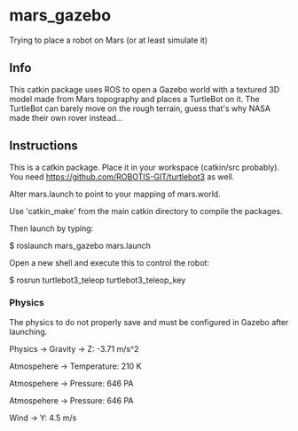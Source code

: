 # mars_gazebo
Trying to place a robot on Mars (or at least simulate it)

## Info
This catkin package uses ROS to open a Gazebo world with a textured 3D model made from Mars topography and places a TurtleBot on it. The TurtleBot can barely move on the rough terrain, guess that's why NASA made their own rover instead...

## Instructions
This is a catkin package. Place it in your workspace (catkin/src probably). You need https://github.com/ROBOTIS-GIT/turtlebot3 as well. 

Alter mars.launch to point to your mapping of mars.world.

Use 'catkin_make' from the main catkin directory to compile the packages.

Then launch by typing:

$ roslaunch mars_gazebo mars.launch

Open a new shell and execute this to control the robot:

$ rosrun turtlebot3_teleop turtlebot3_teleop_key

### Physics
The physics to do not properly save and must be configured in Gazebo after launching.

Physics -> Gravity -> Z: -3.71 m/s^2

Atmospehere -> Temperature: 210 K

Atmospehere -> Pressure: 646 PA

Atmospehere -> Pressure: 646 PA

Wind -> Y: 4.5 m/s
